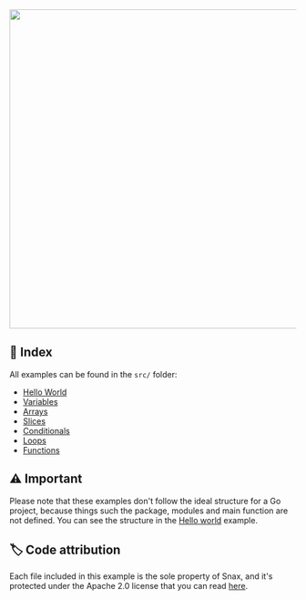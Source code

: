 <img src="https://file.coffee/u/NHQrNVx9QEbMlY.png" width="560">

## 📜 Index
All examples can be found in the `src/` folder:

- [Hello World](./src/hello_world.go)
- [Variables](./src/variables.go)
- [Arrays](./src/arrays.go)
- [Slices](./src/slices.go)
- [Conditionals](./src/conditionals.go)
- [Loops](./src/loops.go)
- [Functions](./src/functions.go)

## ⚠️ Important
Please note that these examples don't follow the ideal structure for a Go project, because things such the package, modules and main function are not defined.
You can see the structure in the [Hello world](./src/hello_world.go) example.

## 🏷️ Code attribution
Each file included in this example is the sole property of Snax, and it's protected under the Apache 2.0 license that you can read [here](./LICENSE.md).